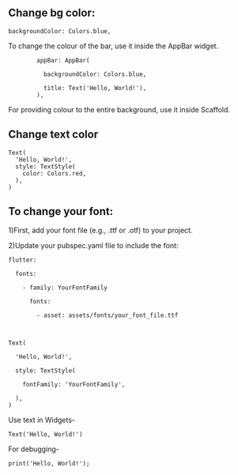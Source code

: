 ## Change bg color:

`
backgroundColor: Colors.blue,
`

To change the colour of the bar, use it inside the AppBar widget.


```
        appBar: AppBar(
        
          backgroundColor: Colors.blue,
          
          title: Text('Hello, World!'),
        ),
 ```
 
For providing colour to the entire background, use it inside Scaffold.

## Change text color
```
Text(
  'Hello, World!',
  style: TextStyle(
    color: Colors.red, 
  ),
)
```

## To change your font:


1)First, add your font file (e.g., .ttf or .otf) to your project.

2)Update your pubspec.yaml file to include the font:

```
flutter:

  fonts:
  
    - family: YourFontFamily
    
      fonts:
      
        - asset: assets/fonts/your_font_file.ttf
        
```
```

Text(

  'Hello, World!',
  
  style: TextStyle(
  
    fontFamily: 'YourFontFamily',
    
  ),
)

```

Use text in Widgets-

```
Text('Hello, World!')
```

For debugging-

```
print('Hello, World!');
```
